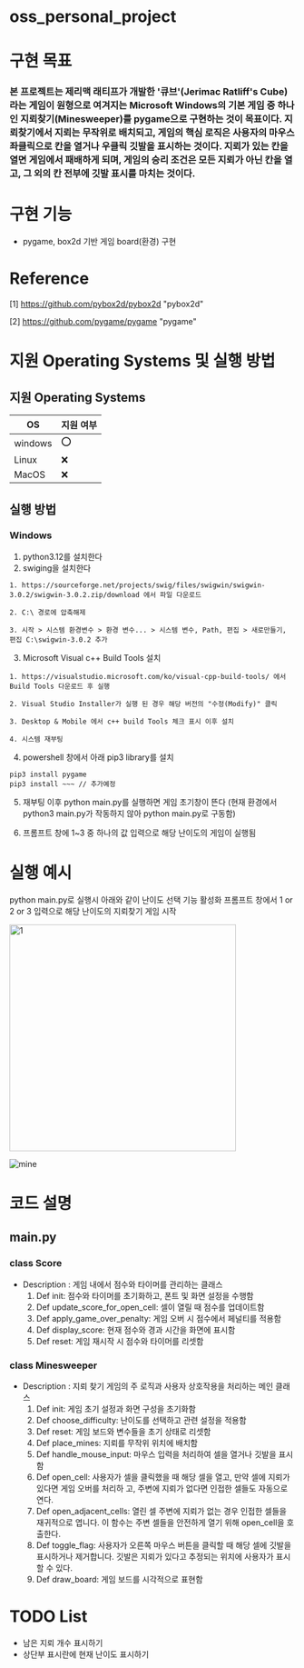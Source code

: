 # oss_personal_project

# 구현 목표
###  본 프로젝트는 제리맥 래티프가 개발한 '큐브'(Jerimac Ratliff's Cube)라는 게임이 원형으로 여겨지는 Microsoft Windows의 기본 게임 중 하나인 지뢰찾기(Minesweeper)를 pygame으로 구현하는 것이 목표이다. 지뢰찾기에서 지뢰는 무작위로 배치되고, 게임의 핵심 로직은 사용자의 마우스 좌클릭으로 칸을 열거나 우클릭 깃발을 표시하는 것이다. 지뢰가 있는 칸을 열면 게임에서 패배하게 되며, 게임의 승리 조건은 모든 지뢰가 아닌 칸을 열고, 그 외의 칸 전부에 깃발 표시를 마치는 것이다.

# 구현 기능
* pygame, box2d 기반 게임 board(환경) 구현

# Reference
[1] https://github.com/pybox2d/pybox2d "pybox2d" 

[2] https://github.com/pygame/pygame "pygame"

# 지원 Operating Systems 및 실행 방법

## 지원 Operating Systems
|OS| 지원 여부 |
|-----|--------|
|windows | :o:  |
| Linux  | :x: |
|MacOS  | :x:  |

## 실행 방법
### Windows

1. python3.12를 설치한다
2. swiging을 설치한다
```
1. https://sourceforge.net/projects/swig/files/swigwin/swigwin-3.0.2/swigwin-3.0.2.zip/download 에서 파일 다운로드

2. C:\ 경로에 압축해제

3. 시작 > 시스템 환경변수 > 환경 변수... > 시스템 변수, Path, 편집 > 새로만들기, 편집 C:\swigwin-3.0.2 추가 
```
3. Microsoft Visual c++ Build Tools 설치
```
1. https://visualstudio.microsoft.com/ko/visual-cpp-build-tools/ 에서   Build Tools 다운로드 후 실행

2. Visual Studio Installer가 실행 된 경우 해당 버전의 "수정(Modify)" 클릭

3. Desktop & Mobile 에서 c++ build Tools 체크 표시 이후 설치

4. 시스템 재부팅
```
4. powershell 창에서 아래 pip3 library를 설치

```
pip3 install pygame
pip3 install ~~~ // 추가예정
```

5. 재부팅 이후 python main.py를 실행하면 게임 초기창이 뜬다 (현재 환경에서 python3 main.py가 작동하지 않아 python main.py로 구동함)

6. 프롬프트 창에 1~3 중 하나의 값 입력으로 해당 난이도의 게임이 실행됨


# 실행 예시
python main.py로 실행시 아래와 같이 난이도 선택 기능 활성화
프롬프트 창에서 1 or 2 or 3 입력으로 해당 난이도의 지뢰찾기 게임 시작

<img width="399" alt="1" src="https://github.com/aiden0105/oss_personal_project/assets/54185322/8bdad159-1aa3-4991-ae84-09b2b3fb5cd2">

![mine](https://github.com/aiden0105/oss_personal_project/assets/54185322/1c4206d8-1edc-4c15-8c1f-01e3d2d3ecbe)


# 코드 설명
## main.py
### class Score
- Description : 게임 내에서 점수와 타이머를 관리하는 클래스
  1. Def init: 점수와 타이머를 초기화하고, 폰트 및 화면 설정을 수행함
  2. Def update_score_for_open_cell: 셀이 열릴 때 점수를 업데이트함
  3. Def apply_game_over_penalty: 게임 오버 시 점수에서 페널티를 적용함
  4. Def display_score: 현재 점수와 경과 시간을 화면에 표시함
  5. Def reset: 게임 재시작 시 점수와 타이머를 리셋함

### class Minesweeper
- Description : 지뢰 찾기 게임의 주 로직과 사용자 상호작용을 처리하는 메인 클래스
  1. Def init: 게임 초기 설정과 화면 구성을 초기화함
  2. Def choose_difficulty: 난이도를 선택하고 관련 설정을 적용함
  3. Def reset: 게임 보드와 변수들을 초기 상태로 리셋함
  4. Def place_mines: 지뢰를 무작위 위치에 배치함
  5. Def handle_mouse_input: 마우스 입력을 처리하여 셀을 열거나 깃발을 표시함
  6. Def open_cell: 사용자가 셀을 클릭했을 때 해당 셀을 열고, 만약 셀에 지뢰가 있다면 게임 오버를 처리하 고, 주변에 지뢰가 없다면 인접한 셀들도 자동으로 연다.
  7. Def open_adjacent_cells: 열린 셀 주변에 지뢰가 없는 경우 인접한 셀들을 재귀적으로 엽니다. 이 함수는 주변 셀들을 안전하게 열기 위해 open_cell을 호출한다.
  8. Def toggle_flag: 사용자가 오른쪽 마우스 버튼을 클릭할 때 해당 셀에 깃발을 표시하거나 제거합니다. 깃발은 지뢰가 있다고 추정되는 위치에 사용자가 표시할 수 있다.
  9. Def draw_board: 게임 보드를 시각적으로 표현함
 

# TODO List
* 남은 지뢰 개수 표시하기
* 상단부 표시란에 현재 난이도 표시하기
